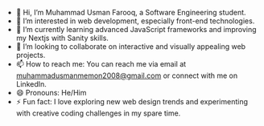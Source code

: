 - 👋 Hi, I’m Muhammad Usman Farooq, a Software Engineering student.
- 👀 I’m interested in web development, especially front-end technologies.
- 🌱 I’m currently learning advanced JavaScript frameworks and improving my Nextjs with Sanity skills.
- 💞️ I’m looking to collaborate on interactive and visually appealing web projects.
- 📫 How to reach me: You can reach me via email at muhammadusmanmemon2008@gmail.com or connect with me on LinkedIn.
- 😄 Pronouns: He/Him
- ⚡ Fun fact: I love exploring new web design trends and experimenting with creative coding challenges in my spare time.
<!---
muhammadusman250/muhammadusman250 is a ✨ special ✨ repository because its `README.md` (this file) appears on your GitHub profile.
You can click the Preview link to take a look at your changes.
--->
